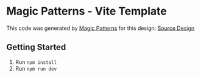 # Magic Patterns - Vite Template

This code was generated by [Magic Patterns](https://magicpatterns.com) for this design: [Source Design](https://www.magicpatterns.com/c/aqrwq5zigrzsi4qtzlxyg9)

## Getting Started

1. Run `npm install`
2. Run `npm run dev`
